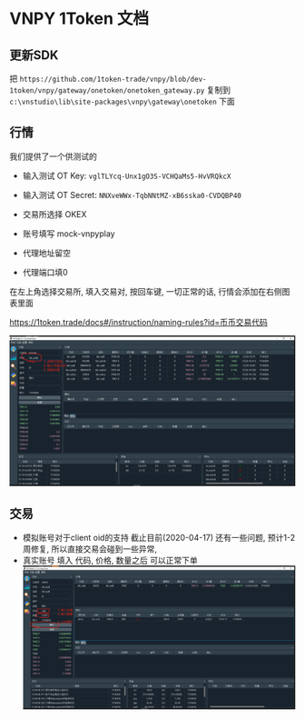 # VNPY 1Token 文档

## 更新SDK

把  `https://github.com/1token-trade/vnpy/blob/dev-1token/vnpy/gateway/onetoken/onetoken_gateway.py` 复制到 `c:\vnstudio\lib\site-packages\vnpy\gateway\onetoken` 下面

## 行情

我们提供了一个供测试的

* 输入测试 OT Key: `vglTLYcq-Unx1gO3S-VCHQaMs5-HvVRQkcX`  

* 输入测试 OT Secret: `NNXveWWx-TqbNNtMZ-xB6sska0-CVDQBP40`
* 交易所选择 OKEX
* 账号填写 mock-vnpyplay
* 代理地址留空
* 代理端口填0

在左上角选择交易所, 填入交易对, 按回车键, 一切正常的话, 行情会添加在右侧图表里面

<a href="https://1token.trade/docs#/instruction/naming-rules?id=%e5%b8%81%e5%b8%81%e4%ba%a4%e6%98%93%e4%bb%a3%e7%a0%81" target="_blank">
https://1token.trade/docs#/instruction/naming-rules?id=币币交易代码 </a>

![image](https://raw.githubusercontent.com/1token-trade/vnpy/dev-1token/vnpy/gateway/onetoken/quote.png)


## 交易

* 模拟账号对于client oid的支持 截止目前(2020-04-17) 还有一些问题, 预计1-2周修复, 所以直接交易会碰到一些异常,
* 真实账号 填入 代码, 价格, 数量之后 可以正常下单
![image](https://raw.githubusercontent.com/1token-trade/vnpy/dev-1token/vnpy/gateway/onetoken/trade.png)
